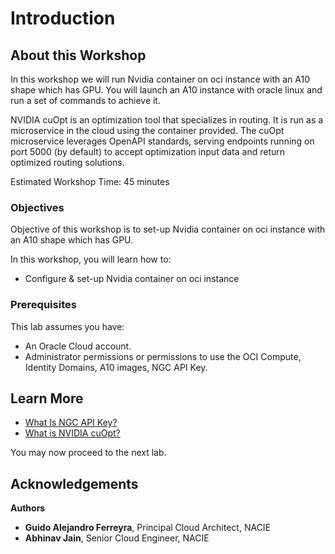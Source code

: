 # Introduction

## About this Workshop

In this workshop we will run Nvidia container on oci instance with an A10 shape which has GPU. You will launch an A10 instance with oracle linux and run a set of commands to achieve it.

NVIDIA cuOpt is an optimization tool that specializes in routing. It is run as a microservice in the cloud using the container provided. The cuOpt microservice leverages OpenAPI standards, serving endpoints running on port 5000 (by default) to accept optimization input data and return optimized routing solutions.

Estimated Workshop Time: 45 minutes

### Objectives

Objective of this workshop is to set-up Nvidia container on oci instance with an A10 shape which has GPU.

In this workshop, you will learn how to:

* Configure & set-up Nvidia container on oci instance

### Prerequisites

This lab assumes you have:

* An Oracle Cloud account.
* Administrator permissions or permissions to use the OCI Compute, Identity Domains, A10 images, NGC API Key.

## Learn More

* [What Is NGC API Key?](https://docs.nvidia.com/ai-enterprise/deployment-guide-spark-rapids-accelerator/0.1.0/appendix-ngc.html)
* [What is NVIDIA cuOpt?](https://catalog.ngc.nvidia.com/orgs/nvidia/teams/cuopt/containers/cuopt)

You may now proceed to the next lab.

## Acknowledgements

**Authors**

* **Guido Alejandro Ferreyra**, Principal Cloud Architect, NACIE
* **Abhinav Jain**, Senior Cloud Engineer, NACIE